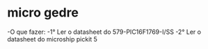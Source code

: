 # micro gedre
-O que fazer:
  -1° Ler o datasheet do 579-PIC16F1769-I/SS
  -2° Ler o datasheet do microship pickit 5
